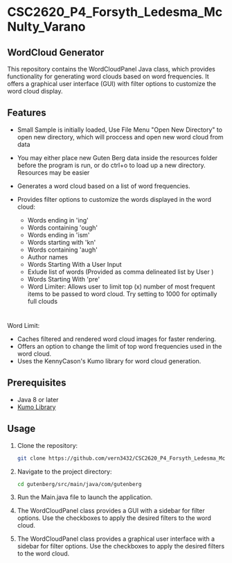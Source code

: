 # CSC2620_P4_Forsyth_Ledesma_McNulty_Varano
## WordCloud Generator

This repository contains the WordCloudPanel Java class, which provides functionality for generating word clouds based on word frequencies. It offers a graphical user interface (GUI) with filter options to customize the word cloud display.

## Features
- Small Sample is initially loaded, Use File Menu "Open New Directory" to open new directory, which will proccess and open new word cloud from data
- You may either place new Guten Berg data inside the resources folder before the program is run, or do ctrl+o to load up a new directory. Resources may be easier

- Generates a word cloud based on a list of word frequencies.
- Provides filter options to customize the words displayed in the word cloud:
    - Words ending in 'ing'
    - Words containing 'ough'
    - Words ending in 'ism'
    - Words starting with 'kn'
    - Words containing 'augh'
    - Author names
    - Words Starting With a User Input
    - Exlude list of words (Provided as comma delineated list by User ) 
    - Words Starting With 'pre'
    - Word Limiter: Allows user to limit top (x) number of most frequent items to be passed to word cloud. Try setting to 1000 for optimally full clouds
#
Word Limit:

- Caches filtered and rendered word cloud images for faster rendering.
- Offers an option to change the limit of top word frequencies used in the word cloud.
- Uses the KennyCason's Kumo library for word cloud generation.

## Prerequisites

- Java 8 or later
- [Kumo Library](https://github.com/kennycason/kumo)

## Usage

1. Clone the repository:

    ```bash
    git clone https://github.com/vern3432/CSC2620_P4_Forsyth_Ledesma_McNulty_Varano.git
    ```

2. Navigate to the project directory:

    ```bash
    cd gutenberg/src/main/java/com/gutenberg
    ```


4. Run the Main.java file to launch the application.
5. The WordCloudPanel class provides a GUI with a sidebar for filter options. Use the checkboxes to apply the desired filters to the word cloud.

5. The WordCloudPanel class provides a graphical user interface with a sidebar for filter options. Use the checkboxes to apply the desired filters to the word cloud.
